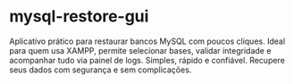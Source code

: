 # mysql-restore-gui
Aplicativo prático para restaurar bancos MySQL com poucos cliques. Ideal para quem usa XAMPP, permite selecionar bases, validar integridade e acompanhar tudo via painel de logs. Simples, rápido e confiável. Recupere seus dados com segurança e sem complicações.
